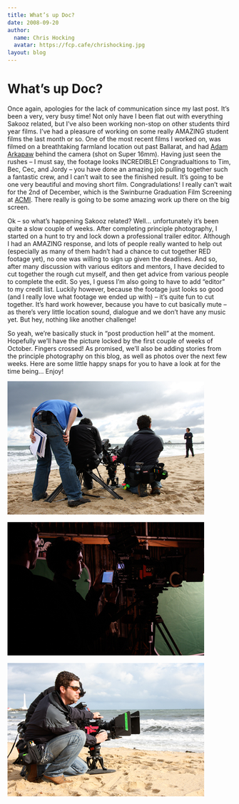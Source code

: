 ```yaml
---
title: What’s up Doc?
date: 2008-09-20
author:
  name: Chris Hocking
  avatar: https://fcp.cafe/chrishocking.jpg
layout: blog
---
```

# What’s up Doc?

Once again, apologies for the lack of communication since my last post. It’s been a very, very busy time! Not only have I been flat out with everything Sakooz related, but I’ve also been working non-stop on other students third year films. I’ve had a pleasure of working on some really AMAZING student films the last month or so. One of the most recent films I worked on, was filmed on a breathtaking farmland location out past Ballarat, and had [Adam Arkapaw](http://www.imdb.com/name/nm1714622/ "Adam Arkapaw") behind the camera (shot on Super 16mm). Having just seen the rushes – I must say, the footage looks INCREDIBLE! Congradualtions to Tim, Bec, Cec, and Jordy – you have done an amazing job pulling together such a fantastic crew, and I can’t wait to see the finished result. It’s going to be one very beautiful and moving short film. Congradulations! I really can’t wait for the 2nd of December, which is the Swinburne Graduation Film Screening at [ACMI](http://www.acmi.net.au "ACMI"). There really is going to be some amazing work up there on the big screen.

Ok – so what’s happening Sakooz related? Well… unfortunately it’s been quite a slow couple of weeks. After completing principle photography, I started on a hunt to try and lock down a professional trailer editor. Although I had an AMAZING response, and lots of people really wanted to help out (especially as many of them hadn’t had a chance to cut together RED footage yet), no one was willing to sign up given the deadlines. And so, after many discussion with various editors and mentors, I have decided to cut together the rough cut myself, and then get advice from various people to complete the edit. So yes, I guess I’m also going to have to add “editor” to my credit list. Luckily however, because the footage just looks so good (and I really love what footage we ended up with) – it’s quite fun to cut together. It’s hard work however, because you have to cut basically mute – as there’s very little location sound, dialogue and we don’t have any music yet. But hey, nothing like another challenge!

So yeah, we’re basically stuck in “post production hell” at the moment. Hopefully we’ll have the picture locked by the first couple of weeks of October. Fingers crossed! As promised, we’ll also be adding stories from the principle photography on this blog, as well as photos over the next few weeks. Here are some little happy snaps for you to have a look at for the time being… Enjoy!

![](/static/blog/2008-09-sakooz_behind_the_scenes_001.jpg "sakooz_behind_the_scenes_001")

![](/static/blog/2008-09-sakooz_behind_the_scenes_002.jpg "sakooz_behind_the_scenes_002")

![](/static/blog/2008-09-sakooz_behind_the_scenes_003.jpg "sakooz_behind_the_scenes_003")